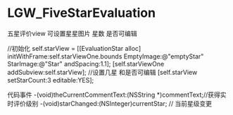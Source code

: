 # LGW_FiveStarEvaluation
五星评价view 可设置星星图片 星数 是否可编辑


 //初始化
    self.starView = [[EvaluationStar alloc] initWithFrame:self.starViewOne.bounds EmptyImage:@"emptyStar" StarImage:@"Star" andSpacing:1.1];
    [self.starViewOne addSubview:self.starView];
    //设置几星 和是否可编辑
    [self.starView setStarCount:3 editable:YES];

代码事件
-(void)theCurrentCommentText:(NSString *)commentText;//获得实时评价级别
-(void)starChanged:(NSInteger)currentStar;  // 当前星级变更
